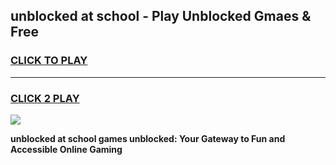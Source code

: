 
## unblocked at school - Play Unblocked Gmaes & Free
<h3>
<a href="https://news.freeplayer.one?title=unblocked_at_school&ref=16F">CLICK TO PLAY</a></h3>
<hr>

<h3>
<a href="https://news.freeplayer.one?title=unblocked_at_school&ref=16F">CLICK 2 PLAY</a>
  
</h3>

<a href="https://news.freeplayer.one?title=unblocked_at_school&ref=16F/"><img src="https://clearcache.store/games.png"></a>


**unblocked at school games unblocked: Your Gateway to Fun and Accessible Online Gaming**
